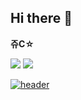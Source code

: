 ## Hi there 👋

**쥬C☆**

<img src = "https://img.shields.io/pypi/pyversions/Python-3776AB?style=for-the-badge&logo=Python&logoColor=yellow">
<a href="mailto:jshalapong92@ewhain.net">
  <img src = "https://img.shields.io/pypi/pyversions/Gmail-EA4335?style=for-the-badge&logo=Gmail&logoColor=red&label=Gmail">

![header](https://capsule-render.vercel.app/api?type=venom&text=Joo%Si%Hyeon&color=6FC7E1&animation=twinkling)
<!--
**Hyuneda/Hyuneda** is a ✨ _special_ ✨ repository because its `README.md` (this file) appears on your GitHub profile.


Here are some ideas to get you started:

- 🔭 I’m currently working on ...
- 🌱 I’m currently learning ...
- 👯 I’m looking to collaborate on ...
- 🤔 I’m looking for help with ...
- 💬 Ask me about ...
- 📫 How to reach me: ...
- 😄 Pronouns: ...
- ⚡ Fun fact: ...
-->
